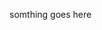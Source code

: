 <!-- Git-Syllabus
 Page Title: week 1
 Title: cs171
 Instructor: ian pollock
 Discipline: computer science
 Taught: 
 Level: 
 Start date: 08/20/2013
 End date: 12/09/2013
 Page contains:Schedule --> 

somthing goes here